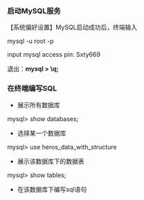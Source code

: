

### 启动MySQL服务

【系统偏好设置】MySQL启动成功后，终端输入

mysql -u root -p

input mysql access pin: Sxty669

退出：**mysql > \q;**



### 在终端编写SQL

+ 展示所有数据库

mysql> show databases;

+ 选择某一个数据库

mysql> use heros_data_with_structure

+ 展示该数据库下的数据表

mysql> show tables;

+ 在该数据库下编写sql语句